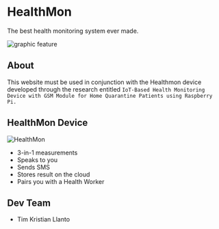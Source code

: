 # HealthMon

The best health monitoring system ever made.

![graphic feature](https://firebasestorage.googleapis.com/v0/b/healthmonmikee.appspot.com/o/feature_graphic2_1024.png?alt=media&token=5376b943-1325-4d0e-b22d-2ad22a5ad760)

## About
This website must be used in conjunction with the Healthmon device developed through the research entitled `IoT-Based Health Monitoring Device with GSM Module for Home Quarantine Patients using Raspberry Pi.`

## HealthMon Device

![HealthMon](https://firebasestorage.googleapis.com/v0/b/healthmonmikee.appspot.com/o/healthmon.svg?alt=media&token=5dc13af2-22ae-417c-b6e0-6b7f6499db11)

* 3-in-1 measurements
* Speaks to you
* Sends SMS
* Stores result on the cloud
* Pairs you with a Health Worker

## Dev Team
* Tim Kristian Llanto

